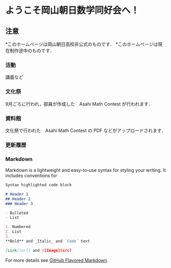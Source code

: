 # ようこそ岡山朝日数学同好会へ！

## 注意

*このホームページは岡山朝日高校非公式のものです．
*このホームページは現在制作途中のものです．


### 活動

講義など

### 文化祭

9月ごろに行われ，部員が作成した　Asahi Math Contest が行われます．

### 資料館

文化祭で行われた　Asahi Math Contest の PDF などがアップロードされます．

### 更新履歴


### Markdown

Markdown is a lightweight and easy-to-use syntax for styling your writing. It includes conventions for

```markdown
Syntax highlighted code block

# Header 1
## Header 2
### Header 3

- Bulleted
- List

1. Numbered
2. List
3. 
**Bold** and _Italic_ and `Code` text

[Link](url) and ![Image](src)
```

For more details see [GitHub Flavored Markdown](https://guides.github.com/features/mastering-markdown/).

